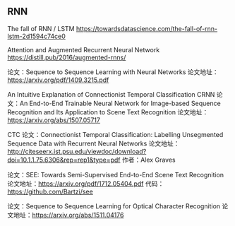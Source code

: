  ## RNN 
The fall of RNN / LSTM
https://towardsdatascience.com/the-fall-of-rnn-lstm-2d1594c74ce0

Attention and Augmented Recurrent Neural Network
https://distill.pub/2016/augmented-rnns/ 

论文：Sequence to Sequence Learning with Neural Networks
论文地址：https://arxiv.org/pdf/1409.3215.pdf

An Intuitive Explanation of Connectionist Temporal Classification
CRNN
论文：An End-to-End Trainable Neural Network for Image-based Sequence Recognition and Its Application to Scene Text Recognition 
论文地址：https://arxiv.org/abs/1507.05717

CTC 
论文：Connectionist Temporal Classification: Labelling Unsegmented Sequence Data with Recurrent Neural Networks
论文地址：http://citeseerx.ist.psu.edu/viewdoc/download?doi=10.1.1.75.6306&rep=rep1&type=pdf
作者：Alex Graves

论文：SEE: Towards Semi-Supervised End-to-End Scene Text Recognition
论文地址：https://arxiv.org/pdf/1712.05404.pdf 
代码：https://github.com/Bartzi/see 

论文：Sequence to Sequence Learning for Optical Character Recognition
论文地址：https://arxiv.org/abs/1511.04176
   
